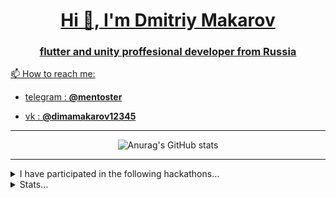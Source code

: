 
<p align="center">
  <a href="" rel="noopener">
</p>


<h1 align="center">Hi 👋, I'm Dmitriy Makarov</h1>
<h3 align="center">flutter and unity proffesional developer from Russia</h3>
<div align="center">



</div>

📫 How to reach me:

- telegram : **@mentoster**

- vk : **[@dimamakarov12345](https://vk.com/dimamakarov12345)**

---

<div align="center">



![Anurag's GitHub stats](https://github-readme-stats.vercel.app/api?username=mentoster&show_icons=true&theme=tokyonight)

</div>

---

<details>
<summary>I have participated in the following hackathons...</summary>
<div align="center">
<p float="left">
  <img src="assets/images/junction_Dmitriy_Makarov Asia-1.png" width="200" />
  <img src="assets/images/junction_Dmitriy_Makarov-1.png" width="200" />
  <img src="assets/images/junction_skysea_game-1.png" width="200" />

</p>
<p float="left">
  <img src="assets/images/diploma-1.png" width="200" />
  <img src="assets/images/Цивровой прорыв финал-1.png" width="200" />
  <img src="assets/images/прорыв-1.png" width="200" />
</p>
<p float="left">
  <img src="assets/images/теле2_game-1.png" width="200" />
</p>
</div>
</details>
<details>
<summary>Stats...</summary>
<!--START_SECTION:waka-->
```text
Markdown   15 mins         █████████████████████████   100.00 % 
```
<!--END_SECTION:waka-->
</details>
